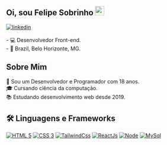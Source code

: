 ## Oi, sou Felipe Sobrinho <img src="https://raw.githubusercontent.com/kaueMarques/kaueMarques/master/hi.gif" width="25px"> </h1>
  <a href="https://www.linkedin.com/in/felipesobrinho/" target="_blank">
  <img src="https://img.shields.io/badge/-felipesobrinho-05122A?style=flat&logo=linkedin" alt="linkedin"/>
  </a>
<br><br>
- 💻 Desenvolvedor Front-end. <br>
- 🏡 Brazil, Belo Horizonte, MG. <br>

##   Sobre Mim
🤵  Sou um Desenvolvedor e Programador com 18 anos. <br>
🎓  Cursando ciência da computação. <br>
📚  Estudando desenvolvimento web desde 2019. <br>

## 🛠 Linguagens e Frameworks

[![HTML 5](https://img.shields.io/badge/HTML5-E34F26?style=for-the-badge&logo=html5&logoColor=white)](https://www.w3.org/standards/webdesign/htmlcss.html)
[![CSS 3](https://img.shields.io/badge/CSS3-1572B6?style=for-the-badge&logo=css3&logoColor=white)](https://www.w3.org/standards/webdesign/htmlcss.html)
[![TailwindCss](https://img.shields.io/badge/Tailwind%20CSS-38B2AC?style=for-the-badge&logo=Tailwind%20CSS&logoColor=white)](https://tailwindcss.com/)
[![ReactJs](https://img.shields.io/badge/React-20232A?style=for-the-badge&logo=react&logoColor=61DAFB)](https://reactjs.org/)
[![Node](https://img.shields.io/badge/Node.js-43853D?style=for-the-badge&logo=node.js&logoColor=white)](https://nodejs.org)
[![MySql](https://img.shields.io/badge/MySQL-00000F?style=for-the-badge&logo=mysql&logoColor=white)](https://www.mysql.com/)
